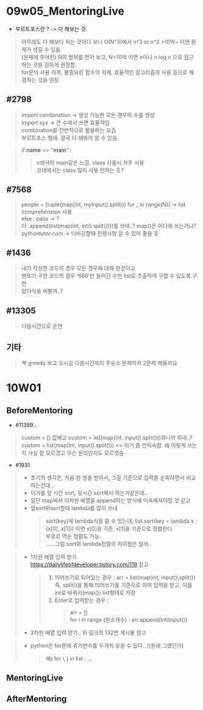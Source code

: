 # 09w05_MentoringLive

- 부르트포스란 ? -> 다 해보는 것.   
> 아무래도 다 해보다 하는 것이다 보니 O(N^3)에서 n^3 or n^2 >10억~ 이면 문제가 생길 수 있음  
> (문제에 주어진) N의 범위를 먼저 보고, N>10억 이면 n이나 n log n 으로 접근하는 것을 강하게 권장함.  
> for문의 사용 자제, 불필요한 함수의 자제, 효율적인 알고리즘의 사용 등으로 해결하는 것을 권장.  

## #2798
> import combination -> 생성 가능한 모든 경우의 수를 생성  
> import sys -> 큰 수에서 쓰면 효율적임  
> combination을 전반적으로 활용하는 모습  
> 부르트포스 형태. 결국 다 해봐야 알 수 있음.  

> if __name__ == "__main__" :   
>   > c에서의 main같은 느낌. class 사용시 자주 사용  
>   > 코테에서는 class 많이 사용 안하는 듯?  

## #7568
> people = [tuple(map(int, myInput().split))) for _ in range(N)] -> list comprehension 사용  
> else : pass -> ?    
> 다 .append(list(map(int, int().split())))를 쓰네..? map()은 어디에 쓰는거냐?  
> pythontutor.com -> 디버깅할때 진행사항 알 수 있어 좋을 듯  

## #1436
> 내가 작성한 코드의 경우 모든 경우에 대해 한것이고  
> 멘토가 구한 코드의 경우 '666'만 들어간 수만 list로 추출하여 구할 수 있도록 구현  
> 람다식을 써볼까..?  

## #13305
> 다음시간으로 순연 

## 기타
> 책 greedy 보고 오시길
> 다음시간까지 주유소 문제까지 2문제 해올까요

# 10W01  
## BeforeMentoring  
- \#11399...  
> custom = [] 없애고 custom = list(map(int, input().split()))하니까 되네..?  
>  custom = list(map(int, input().split())) << 이거 좀 안익숙함. 왜 이렇게 쓰는지 사실 잘 모르겠고 무슨 원리인지도 모르겟슴  
- \#1931
> - 초기의 생각은, 처음 한 쌍을 받아서, 그걸 기준으로 입력을 순회하면서 비교하는건데...  
> - 이거를 앞 시간 sort, 뒷시간 sort해서 하는거같은데..  
> - 일단 map써서 이차원 배열을 append하는 방식에 익숙해져야할 것 같고  
> - 앞sort뒤sort할때 lambda를 많이 쓰네  
>    > sort(key)에 lambda식을 쓸 수 있는데, list.sort(key = lambda x : (x[0], x[1])) 이면 x[0]을 기준, x[1]을 기준으로 정렬한다.   
>    > 부호로 역순 정렬도 가능.  
>    > ......그럼 sort와 lambda정렬의 차이점은 뭘까..

> - 1차원 배열 입력 받기  
> https://dailylifeofdeveloper.tistory.com/119 참고
>    > 1. 띄어쓰기로 되어있는 경우 : arr = list(map(int, input(),split())  
>    > 즉, split()을 통해 띄어쓰기를 기준으로 하여 입력을 받고, 이를 int로 바뀌서(map()) list형태로 저장
>    > 2. Enter로 입력받는 경우 : 
>    >    > arr = []  
>    >    > for i in range (원소개수) :
>    >    >     arr.append(int(input())  
> - 2차원 배열 입력 받기 ; 위 링크의 132번 게시물 참고

> - python은 for문에 증가변수를 두개씩 넣을 수 있다...!(원래 그랬던가)  
>    > 예) for i, j in list : ...


## MentoringLive

## AfterMentoring